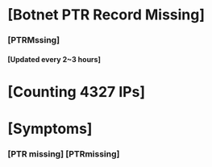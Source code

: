 # [Botnet PTR Record Missing]
### [PTRMssing]
#### [Updated every 2~3 hours]

# [Counting 4327 IPs]

# [Symptoms] 
###   [PTR missing] [PTRmissing]
